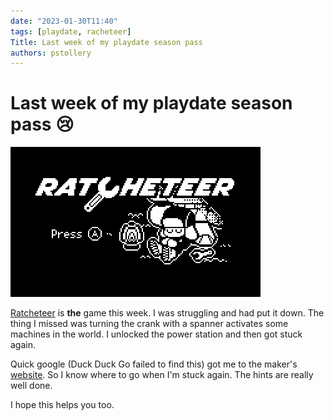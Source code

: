 ```yaml
---
date: "2023-01-30T11:40"
tags: [playdate, racheteer]
Title: Last week of my playdate season pass
authors: pstollery
---
```


# Last week of my playdate season pass 😢

[![Ratcheteer](https://raw.githubusercontent.com/PhilStollery/phils.weblog.lol/master/images/ratcheteer.png)](https://play.date/games/ratcheteer/) 

[Ratcheteer](https://play.date/games/ratcheteer/) is **the** game this week. I was struggling and had put it down. The thing I missed was turning the crank with a spanner activates some machines in the world. I unlocked the power station and then got stuck again. 

<!-- truncate -->

Quick google (Duck Duck Go failed to find this) got me to the maker's [website](http://shauninman.com/playdate/ratcheteer/). So I know where to go when I'm stuck again. The hints are really well done. 

I hope this helps you too.
